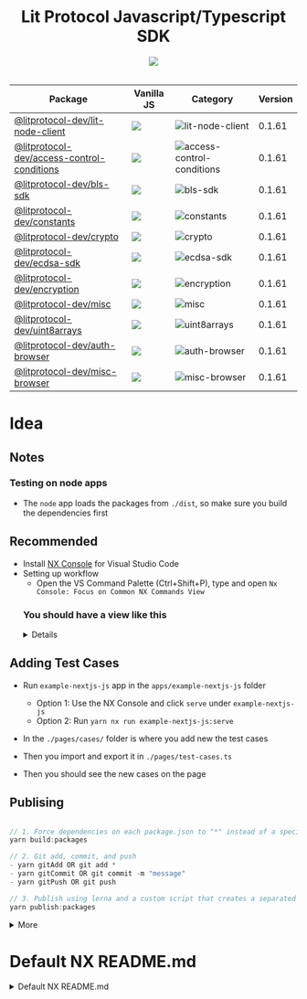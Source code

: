 <div align="center">
<h1> Lit Protocol Javascript/Typescript SDK</h1>
<img src="https://i.ibb.co/p2xfzK1/Screenshot-2022-11-15-at-09-56-57.png">
<br /><br />
<!-- package:start -->

Package | Vanilla JS | Category | Version
--- | --- | --- | ---
| [@litprotocol-dev/lit-node-client](packages/lit-node-client) | [![](https://data.jsdelivr.com/v1/package/npm/@litprotocol-dev/lit-node-client-vanilla/badge)](https://www.jsdelivr.com/package/npm/@litprotocol-dev/lit-node-client-vanilla/?target=_blank)| ![lit-node-client](https://img.shields.io/badge/-bundled-17224B "lit-node-client") | 0.1.61 |
| [@litprotocol-dev/access-control-conditions](packages/access-control-conditions) | [![](https://data.jsdelivr.com/v1/package/npm/@litprotocol-dev/access-control-conditions-vanilla/badge)](https://www.jsdelivr.com/package/npm/@litprotocol-dev/access-control-conditions-vanilla/?target=_blank)| ![access-control-conditions](https://img.shields.io/badge/-universal-8A6496 "access-control-conditions") | 0.1.61 |
| [@litprotocol-dev/bls-sdk](packages/bls-sdk) | [![](https://data.jsdelivr.com/v1/package/npm/@litprotocol-dev/bls-sdk-vanilla/badge)](https://www.jsdelivr.com/package/npm/@litprotocol-dev/bls-sdk-vanilla/?target=_blank)| ![bls-sdk](https://img.shields.io/badge/-universal-8A6496 "bls-sdk") | 0.1.61 |
| [@litprotocol-dev/constants](packages/constants) | [![](https://data.jsdelivr.com/v1/package/npm/@litprotocol-dev/constants-vanilla/badge)](https://www.jsdelivr.com/package/npm/@litprotocol-dev/constants-vanilla/?target=_blank)| ![constants](https://img.shields.io/badge/-universal-8A6496 "constants") | 0.1.61 |
| [@litprotocol-dev/crypto](packages/crypto) | [![](https://data.jsdelivr.com/v1/package/npm/@litprotocol-dev/crypto-vanilla/badge)](https://www.jsdelivr.com/package/npm/@litprotocol-dev/crypto-vanilla/?target=_blank)| ![crypto](https://img.shields.io/badge/-universal-8A6496 "crypto") | 0.1.61 |
| [@litprotocol-dev/ecdsa-sdk](packages/ecdsa-sdk) | [![](https://data.jsdelivr.com/v1/package/npm/@litprotocol-dev/ecdsa-sdk-vanilla/badge)](https://www.jsdelivr.com/package/npm/@litprotocol-dev/ecdsa-sdk-vanilla/?target=_blank)| ![ecdsa-sdk](https://img.shields.io/badge/-universal-8A6496 "ecdsa-sdk") | 0.1.61 |
| [@litprotocol-dev/encryption](packages/encryption) | [![](https://data.jsdelivr.com/v1/package/npm/@litprotocol-dev/encryption-vanilla/badge)](https://www.jsdelivr.com/package/npm/@litprotocol-dev/encryption-vanilla/?target=_blank)| ![encryption](https://img.shields.io/badge/-universal-8A6496 "encryption") | 0.1.61 |
| [@litprotocol-dev/misc](packages/misc) | [![](https://data.jsdelivr.com/v1/package/npm/@litprotocol-dev/misc-vanilla/badge)](https://www.jsdelivr.com/package/npm/@litprotocol-dev/misc-vanilla/?target=_blank)| ![misc](https://img.shields.io/badge/-universal-8A6496 "misc") | 0.1.61 |
| [@litprotocol-dev/uint8arrays](packages/uint8arrays) | [![](https://data.jsdelivr.com/v1/package/npm/@litprotocol-dev/uint8arrays-vanilla/badge)](https://www.jsdelivr.com/package/npm/@litprotocol-dev/uint8arrays-vanilla/?target=_blank)| ![uint8arrays](https://img.shields.io/badge/-universal-8A6496 "uint8arrays") | 0.1.61 |
| [@litprotocol-dev/auth-browser](packages/auth-browser) | [![](https://data.jsdelivr.com/v1/package/npm/@litprotocol-dev/auth-browser-vanilla/badge)](https://www.jsdelivr.com/package/npm/@litprotocol-dev/auth-browser-vanilla/?target=_blank)| ![auth-browser](https://img.shields.io/badge/-browser-E98869 "auth-browser") | 0.1.61 |
| [@litprotocol-dev/misc-browser](packages/misc-browser) | [![](https://data.jsdelivr.com/v1/package/npm/@litprotocol-dev/misc-browser-vanilla/badge)](https://www.jsdelivr.com/package/npm/@litprotocol-dev/misc-browser-vanilla/?target=_blank)| ![misc-browser](https://img.shields.io/badge/-browser-E98869 "misc-browser") | 0.1.61 |

<!-- package:end -->
</div>

# Idea

## Notes

### Testing on node apps

- The `node` app loads the packages from `./dist`, so make sure you build the dependencies first

## Recommended

- Install [NX Console](https://marketplace.visualstudio.com/items?itemName=nrwl.angular-console) for Visual Studio Code
- Setting up workflow
  - Open the VS Command Palette (Ctrl+Shift+P), type and open `Nx Console: Focus on Common NX Commands View`
  <summary><h3>You should have a view like this</h3></summary>
  <details>
  ![](https://i.ibb.co/HtpRN6b/image.png)
  </details>

## Adding Test Cases

- Run `example-nextjs-js` app in the `apps/example-nextjs-js` folder

  - Option 1: Use the NX Console and click `serve` under `example-nextjs-js`
  - Option 2: Run `yarn nx run example-nextjs-js:serve`

- In the `./pages/cases/` folder is where you add new the test cases
- Then you import and export it in `./pages/test-cases.ts`
- Then you should see the new cases on the page

## Publising

```js

// 1. Force dependencies on each package.json to "*" instead of a specific version, then build the packages
yarn build:packages

// 2. Git add, commit, and push
- yarn gitAdd OR git add *
- yarn gitCommit OR git commit -m "message"
- yarn gitPush OR git push

// 3. Publish using lerna and a custom script that creates a separated vanilla version of the SDK (Make sure you run `yarn npm login`)
yarn publish:packages

```

<details>
  <summary>More</summary>
  
  Packages inside the `packages` folder will be published automatically providing each `package.json` in each package has provide a `publichConfig` path, eg:

```json
{
  "name": "...",
  ...
  "publishConfig": {
    "access": "public",
    "directory": "../../dist/packages/core-browser"
  },
  ...
}
```

</details>

# Default NX README.md

<details>
<summary>Default NX README.md</summary>

Download [Nx](https://nx.dev) and open this project

This project was generated using [Nx](https://nx.dev).

<p style="text-align: center;"><img src="https://raw.githubusercontent.com/nrwl/nx/master/images/nx-logo.png" width="450"></p>

🔎 **Smart, Fast and Extensible Build System**

## Adding capabilities to your workspace

Nx supports many plugins which add capabilities for developing different types of applications and different tools.

These capabilities include generating applications, libraries, etc as well as the devtools to test, and build projects as well.

Below are our core plugins:

- [React](https://reactjs.org)
  - `npm install --save-dev @nrwl/react`
- Web (no framework frontends)
  - `npm install --save-dev @nrwl/web`
- [Angular](https://angular.io)
  - `npm install --save-dev @nrwl/angular`
- [Nest](https://nestjs.com)
  - `npm install --save-dev @nrwl/nest`
- [Express](https://expressjs.com)
  - `npm install --save-dev @nrwl/express`
- [Node](https://nodejs.org)
  - `npm install --save-dev @nrwl/node`

There are also many [community plugins](https://nx.dev/community) you could add.

## Generate an application

Run `nx g @nrwl/react:app my-app` to generate an application.

> You can use any of the plugins above to generate applications as well.

When using Nx, you can create multiple applications and libraries in the same workspace.

## Generate a library

Run `nx g @nrwl/react:lib my-lib` to generate a library.

> You can also use any of the plugins above to generate libraries as well.

Libraries are shareable across libraries and applications. They can be imported from `@litprotocol-dev/mylib`.

## Development server

Run `nx serve my-app` for a dev server. Navigate to http://localhost:4200/. The app will automatically reload if you change any of the source files.

## Code scaffolding

Run `nx g @nrwl/react:component my-component --project=my-app` to generate a new component.

## Build

Run `nx build my-app` to build the project. The build artifacts will be stored in the `dist/` directory. Use the `--prod` flag for a production build.

## Running unit tests

Run `nx test my-app` to execute the unit tests via [Jest](https://jestjs.io).

Run `nx affected:test` to execute the unit tests affected by a change.

## Running end-to-end tests

Run `nx e2e my-app` to execute the end-to-end tests via [Cypress](https://www.cypress.io).

Run `nx affected:e2e` to execute the end-to-end tests affected by a change.

## Understand your workspace

Run `nx graph` to see a diagram of the dependencies of your projects.

## Further help

Visit the [Nx Documentation](https://nx.dev) to learn more.

## ☁ Nx Cloud

### Distributed Computation Caching & Distributed Task Execution

<p style="text-align: center;"><img src="https://raw.githubusercontent.com/nrwl/nx/master/images/nx-cloud-card.png"></p>

Nx Cloud pairs with Nx in order to enable you to build and test code more rapidly, by up to 10 times. Even teams that are new to Nx can connect to Nx Cloud and start saving time instantly.

Teams using Nx gain the advantage of building full-stack applications with their preferred framework alongside Nx’s advanced code generation and project dependency graph, plus a unified experience for both frontend and backend developers.

Visit [Nx Cloud](https://nx.app/) to learn more.

</details>
